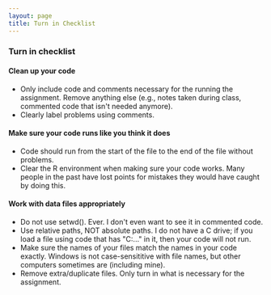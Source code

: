 ```yaml
---
layout: page
title: Turn in Checklist
---
```


### Turn in checklist

#### Clean up your code 
- Only include code and comments necessary for the running the assignment. Remove anything else (e.g., notes taken during class, commented code that isn't needed anymore).
- Clearly label problems using comments.

#### Make sure your code runs like you think it does
- Code should run from the start of the file to the end of the file without problems.
- Clear the R environment when making sure your code works. Many people in the past have lost points for mistakes they would have caught by doing this.

#### Work with data files appropriately
- Do not use setwd(). Ever. I don't even want to see it in commented code.
- Use relative paths, NOT absolute paths. I do not have a C drive; if you load a file using code that has "C:\..." in it, then your code will not run.
- Make sure the names of your files match the names in your code exactly. Windows is not case-sensititive with file names, but other computers sometimes are (including mine).
- Remove extra/duplicate files. Only turn in what is necessary for the assignment.
